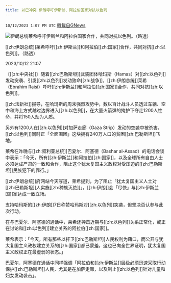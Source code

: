 ```yaml
---
title: 以巴冲突 伊朗呼吁伊斯兰、阿拉伯国家对抗以色列
---
```

`10/12/2023 1:07 PM UTC` [轉載自GNews](https://gnews.org/articles/1824981)

![伊朗总统莱希呼吁伊斯兰和阿拉伯国家合作，共同对抗以色列。（路透）](https://img.ltn.com.tw/Upload/news/600/2023/10/12/phpAwo7wU.jpg "伊朗总统莱希呼吁伊斯兰和阿拉伯国家合作，共同对抗以色列。（路透）")

[[zh:伊朗总统]]莱希呼吁[[zh:伊斯兰]]和阿拉伯[[zh:国家]]合作，共同对抗[[zh:以色列]]。（路透）

2023/10/12 21:07

〔[[zh:中央社]]〕随着[[zh:巴勒斯坦]]武装团体哈玛斯（Hamas）对[[zh:以色列]]发动突袭、引发[[zh:以色列]]发动致命[[zh:战争]]，[[zh:伊朗总统]]莱希（Ebrahim Raisi）呼吁[[zh:伊斯兰]]和阿拉伯[[zh:国家]]合作，共同对抗[[zh:以色列]]。

[[zh:法新社]]报导，在哈玛斯的周末强烈攻势中，数以百计战斗人员透过车辆、空中和海上方式越过边界进入[[zh:以色列]]，在大量火箭弹的掩护下夺走1200人性命，并将150人劫为人质。

另外有1200人在[[zh:以色列]]对加萨走廊（Gaza Strip）发动的空袭中被杀害，[[zh:以色列]]同时正「全面围困」这块拥有240万人口的贫困[[zh:巴勒斯坦]]飞地。

莱希在昨晚与[[zh:叙利亚总统]]巴夏尔．阿塞德（Bashar al-Assad）的电话会谈中表示：「今天，所有[[zh:伊斯兰]]和阿拉伯[[zh:国家]]，以及全球所有自由人士必须达成严肃的一致和合作，阻止这个犹太复国主义政权对受压迫的[[zh:巴勒斯坦]]民族犯下的罪行。」

[[zh:伊朗总统]]府网站今天写道，莱希提到，为了阻止「犹太复国主义人士对[[zh:巴勒斯坦]]人实施[[zh:种族灭绝]]」，[[zh:伊朗]]会「尽快」与[[zh:伊斯兰国]]家达成一致立场。

支持哈玛斯的[[zh:伊朗]]7日称赞哈玛斯对[[zh:以色列]]突袭，但坚决否认参与此次行动。

在与巴夏尔．阿塞德的通话中，莱希还抨击近期与[[zh:以色列]]关系正常化，或正在讨论和[[zh:以色列]]建立关系的阿拉伯[[zh:国家]]。

莱希表示：「今天，所有那些以扞卫[[zh:巴勒斯坦]]人民权利为藉口，而公开与犹太复国主义政权建立关系的[[zh:国家]]都已蒙羞，这也已向全世界证明，犹太复国主义政权正在最虚弱的状态。」

巴夏尔．阿塞德在通话中同样强调「阿拉伯和[[zh:伊斯兰]]层级必须迅速采取行动保护[[zh:巴勒斯坦]]人民，尤其是在加萨走廊，以及制止[[zh:以色列]]针对儿童和妇女发动袭击」。
